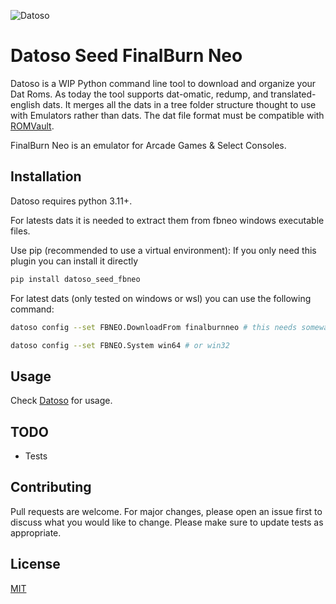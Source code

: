 ![Datoso](https://github.com/laromicas/datoso/blob/master/bearlogo.png)

# Datoso Seed FinalBurn Neo

Datoso is a WIP Python command line tool to download and organize your Dat Roms.
As today the tool supports dat-omatic, redump, and translated-english dats.
It merges all the dats in a tree folder structure thought to use with Emulators rather than dats.
The dat file format must be compatible with [ROMVault](https://www.romvault.com/).

FinalBurn Neo is an emulator for Arcade Games & Select Consoles.

## Installation

Datoso requires python 3.11+.

For latests dats it is needed to extract them from fbneo windows executable files.

Use pip (recommended to use a virtual environment):
If you only need this plugin you can install it directly

``` bash
pip install datoso_seed_fbneo

```


For latest dats (only tested on windows or wsl) you can use the following command:
``` bash
datoso config --set FBNEO.DownloadFrom finalburnneo # this needs someway to execute windows executables, doesn't work with linux executables

datoso config --set FBNEO.System win64 # or win32
```



## Usage

Check [Datoso](https://github.com/laromicas/datoso) for usage.


## TODO

-   Tests

## Contributing

Pull requests are welcome. For major changes, please open an issue first to discuss what you would like to change.
Please make sure to update tests as appropriate.

## License

[MIT](https://choosealicense.com/licenses/mit/)
